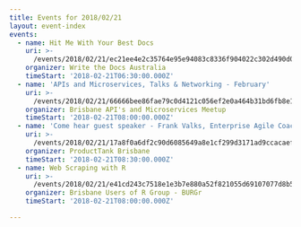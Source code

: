 ```yaml
---
title: Events for 2018/02/21
layout: event-index
events:
  - name: Hit Me With Your Best Docs
    uri: >-
      /events/2018/02/21/ec21ee4e2c35764e95e94083c8336f904022c302d490d05f50fe01d5cb7511a5
    organizer: Write the Docs Australia
    timeStart: '2018-02-21T06:30:00.000Z'
  - name: 'APIs and Microservices, Talks & Networking - February'
    uri: >-
      /events/2018/02/21/66666bee86fae79c0d4121c056ef2e0a464b31bd6fb8e1bf5e46c9322895046b
    organizer: Brisbane API's and Microservices Meetup
    timeStart: '2018-02-21T08:00:00.000Z'
  - name: 'Come hear guest speaker - Frank Valks, Enterprise Agile Coach'
    uri: >-
      /events/2018/02/21/17a8f0a6df2c90d6085649a8e1cf299d3171ad9ccacaef17425ff349541f9aa2
    organizer: ProductTank Brisbane
    timeStart: '2018-02-21T08:30:00.000Z'
  - name: Web Scraping with R
    uri: >-
      /events/2018/02/21/e41cd243c7518e1e3b7e880a52f821055d69107077d8b5f2cfa9e401b4b9437f
    organizer: Brisbane Users of R Group - BURGr
    timeStart: '2018-02-21T08:00:00.000Z'

---
```

